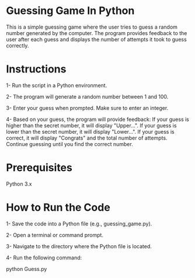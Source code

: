# Guessing Game In Python
This is a simple guessing game where the user tries to guess a random number generated by the computer. The program provides feedback to the user after each guess and displays the number of attempts it took to guess correctly.

# Instructions
1- Run the script in a Python environment.

2- The program will generate a random number between 1 and 100.

3- Enter your guess when prompted. Make sure to enter an integer.

4- Based on your guess, the program will provide feedback:
    If your guess is higher than the secret number, it will display "Upper...".
    If your guess is lower than the secret number, it will display "Lower...".
    If your guess is correct, it will display "Congrats" and the total number of attempts.
    Continue guessing until you find the correct number.
# Prerequisites
Python 3.x

# How to Run the Code
1- Save the code into a Python file (e.g., guessing_game.py).

2- Open a terminal or command prompt.

3- Navigate to the directory where the Python file is located.

4- Run the following command:

python Guess.py 
